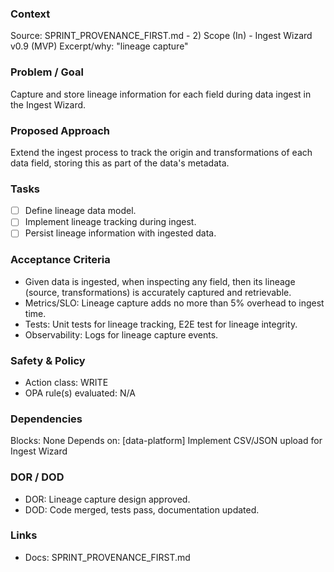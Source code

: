 ### Context

Source: SPRINT_PROVENANCE_FIRST.md - 2) Scope (In) - Ingest Wizard v0.9 (MVP)
Excerpt/why: "lineage capture"

### Problem / Goal

Capture and store lineage information for each field during data ingest in the Ingest Wizard.

### Proposed Approach

Extend the ingest process to track the origin and transformations of each data field, storing this as part of the data's metadata.

### Tasks

- [ ] Define lineage data model.
- [ ] Implement lineage tracking during ingest.
- [ ] Persist lineage information with ingested data.

### Acceptance Criteria

- Given data is ingested, when inspecting any field, then its lineage (source, transformations) is accurately captured and retrievable.
- Metrics/SLO: Lineage capture adds no more than 5% overhead to ingest time.
- Tests: Unit tests for lineage tracking, E2E test for lineage integrity.
- Observability: Logs for lineage capture events.

### Safety & Policy

- Action class: WRITE
- OPA rule(s) evaluated: N/A

### Dependencies

Blocks: None
Depends on: [data-platform] Implement CSV/JSON upload for Ingest Wizard

### DOR / DOD

- DOR: Lineage capture design approved.
- DOD: Code merged, tests pass, documentation updated.

### Links

- Docs: SPRINT_PROVENANCE_FIRST.md
